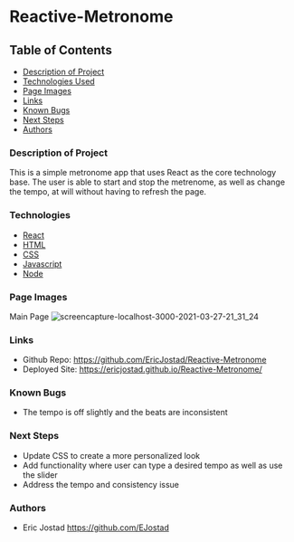 # Reactive-Metronome

## Table of Contents

- [Description of Project](#description-of-Project)
- [Technologies Used](#technologies)
- [Page Images](#page-images)
- [Links](#links) 
- [Known Bugs](#known-bugs)
- [Next Steps](#next-steps)
- [Authors](#authors)

### Description of Project
This is a simple metronome app that uses React as the core technology base. The user is able to start 
and stop the metrenome, as well as change the tempo, at will without having to refresh the page. 


### Technologies

- [React](https://reactjs.org/)
- [HTML](https://html.com/)
- [CSS](https://www.w3.org/Style/CSS/Overview.en.html)
- [Javascript](https://www.javascript.com/)
- [Node](https://nodejs.org/en/)


### Page Images
Main Page
![screencapture-localhost-3000-2021-03-27-21_31_24](https://user-images.githubusercontent.com/71619046/112742506-e9060a00-8f43-11eb-8f13-041549c16191.png)


### Links
- Github Repo: https://github.com/EricJostad/Reactive-Metronome
- Deployed Site: https://ericjostad.github.io/Reactive-Metronome/


### Known Bugs
- The tempo is off slightly and the beats are inconsistent


### Next Steps
- Update CSS to create a more personalized look
- Add functionality where user can type a desired tempo as well as use the slider
- Address the tempo and consistency issue


### Authors
- Eric Jostad https://github.com/EJostad